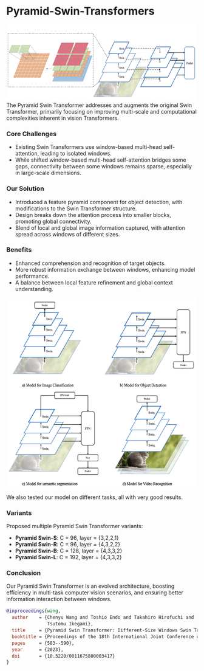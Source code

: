 # Pyramid-Swin-Transformers

<img src="/images/block.png" width="500" height="200" />
The Pyramid Swin Transformer addresses and augments the original Swin Transformer, primarily focusing on improving multi-scale and computational complexities inherent in vision Transformers.

### Core Challenges
- Existing Swin Transformers use window-based multi-head self-attention, leading to isolated windows.
- While shifted window-based multi-head self-attention bridges some gaps, connectivity between some windows remains sparse, especially in large-scale dimensions.

### Our Solution
- Introduced a feature pyramid component for object detection, with modifications to the Swin Transformer structure.
- Design breaks down the attention process into smaller blocks, promoting global connectivity.
- Blend of local and global image information captured, with attention spread across windows of different sizes.

### Benefits
- Enhanced comprehension and recognition of target objects.
- More robust information exchange between windows, enhancing model performance.
- A balance between local feature refinement and global context understanding.

<img src="/images/swin.png" width="500" height="500" />

We also tested our model on different tasks, all with very good results.


### Variants
Proposed multiple Pyramid Swin Transformer variants:
- **Pyramid Swin-S**: C = 96, layer = {3,2,2,1}
- **Pyramid Swin-R**: C = 96, layer = {4,3,2,2}
- **Pyramid Swin-B**: C = 128, layer = {4,3,3,2}
- **Pyramid Swin-L**: C = 192, layer = {4,3,3,2}



### Conclusion
Our Pyramid Swin Transformer is an evolved architecture, boosting efficiency in multi-task computer vision scenarios, and ensuring better information interaction between windows.


```bibtex
@inproceedings{wang,
  author    = {Chenyu Wang and Toshio Endo and Takahiro Hirofuchi and
               Tsutomu Ikegami},
  title     = {Pyramid Swin Transformer: Different-Size Windows Swin Transformer for Image Classification and Object Detection},
  booktitle = {Proceedings of the 18th International Joint Conference on Computer Vision, Imaging and Computer Graphics Theory and Applications},
  pages     = {583--590},
  year      = {2023},
  doi       = {10.5220/0011675800003417}
}

```


